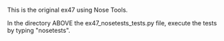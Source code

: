 This is the original ex47 using Nose Tools.

In the directory ABOVE the ex47_nosetests_tests.py file, execute the tests by typing "nosetests".
